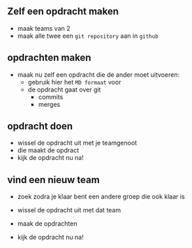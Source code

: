 ## Zelf een opdracht maken

- maak teams van 2
- maak alle twee een `git repository` aan in `github`

## opdrachten maken

- maak nu zelf een opdracht die de ander moet uitvoeren:
  - gebruik hier het `MD formaat` voor
  - de opdracht gaat over git
    - commits
    - merges
    
## opdracht doen

- wissel de opdracht uit met je teamgenoot
- die maakt de opdract
- kijk de opdracht nu na!

## vind een nieuw team

- zoek zodra je klaar bent een andere groep die ook klaar is

- wissel de opdracht uit met dat team 
- maak de opdrachten
- kijk de opdracht nu na!
